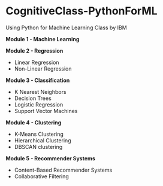 # CognitiveClass-PythonForML
Using Python for Machine Learning Class by IBM

**Module 1 - Machine Learning**

**Module 2 - Regression**
  - Linear Regression
  - Non-Linear Regression

**Module 3 - Classification** 
  - K Nearest Neighbors
  - Decision Trees
  - Logistic Regression
  - Support Vector Machines

**Module 4 - Clustering** 
  - K-Means Clustering
  - Hierarchical Clustering
  - DBSCAN clustering

**Module 5 - Recommender Systems**
  - Content-Based Recommender Systems
  - Collaborative Filtering
